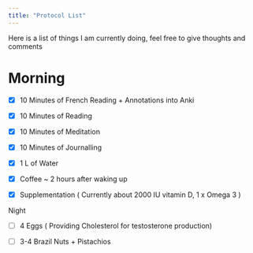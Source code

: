 ```yaml
---
title: "Protocol List"
---
```


Here is a list of things I am currently doing, feel free to give thoughts and comments

# Morning

- [x] 10 Minutes of French Reading + Annotations into Anki
- [x] 10 Minutes of Reading
- [x] 10 Minutes of Meditation
- [x] 10 Minutes of Journalling
- [x] 1 L of Water
- [x] Coffee ~ 2 hours after waking up
- [x] Supplementation ( Currently about 2000 IU vitamin D, 1 x Omega 3 )


Night
- [ ] 4 Eggs ( Providing Cholesterol for testosterone production)
- [ ] 3-4 Brazil Nuts + Pistachios


